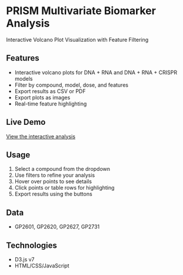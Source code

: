 # PRISM Multivariate Biomarker Analysis

Interactive Volcano Plot Visualization with Feature Filtering

## Features
- Interactive volcano plots for DNA + RNA and DNA + RNA + CRISPR models
- Filter by compound, model, dose, and features
- Export results as CSV or PDF
- Export plots as images
- Real-time feature highlighting

## Live Demo
[View the interactive analysis](https://yourusername.github.io/prism-biomarker-analysis)

## Usage
1. Select a compound from the dropdown
2. Use filters to refine your analysis
3. Hover over points to see details
4. Click points or table rows for highlighting
5. Export results using the buttons

## Data
- GP2601, GP2620, GP2627, GP2731

## Technologies
- D3.js v7
- HTML/CSS/JavaScript
